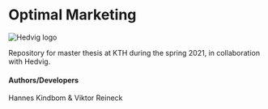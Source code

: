 # Optimal Marketing
![Hedvig logo](https://github.com/hkindbom/optimal-marketing/blob/master/hedvig_logo.png?raw=true)

Repository for master thesis at KTH during the spring 2021, 
in collaboration with Hedvig.
#### Authors/Developers
Hannes Kindbom & Viktor Reineck


